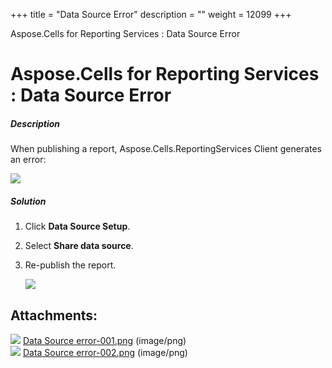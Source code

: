 +++
title = "Data Source Error" 
description = "" 
weight = 12099 
+++

Aspose.Cells for Reporting Services : Data Source Error  

# Aspose.Cells for Reporting Services : Data Source Error


##### Description

When publishing a report, Aspose.Cells.ReportingServices Client generates an error:  
  
![](https://docs2.aspose.com/cells/reportingservices/attachments/6094874/6193258.png)

##### Solution

1.  Click **Data Source Setup**.
2.  Select **Share data source**.
3.  Re-publish the report.  
      
    ![](https://docs2.aspose.com/cells/reportingservices/attachments/6094874/6193259.png)

## Attachments:

![](https://docs2.aspose.com/cells/reportingservices/images/icons/bullet_blue.gif) [Data Source error-001.png](https://docs2.aspose.com/cells/reportingservices/attachments/6094874/6193258.png) (image/png)  
![](https://docs2.aspose.com/cells/reportingservices/images/icons/bullet_blue.gif) [Data Source error-002.png](https://docs2.aspose.com/cells/reportingservices/attachments/6094874/6193259.png) (image/png)  

